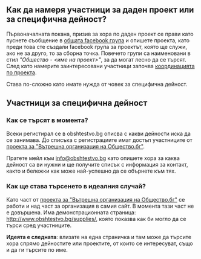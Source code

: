 ## Как да намеря участници за даден проект или за специфична дейност?

Първонaчалната покана, призив за хора по даден проект се прави като пуснете съобщение в [общата facebook група](https://www.facebook.com/groups/obshtestvo/) и опишете проекта, като преди това сте създали facebook група за проектът, която ще служи, ако не за друго, то за сборна точка. Повечето групи са наименовани в стил *"Общество - <име на проект>"*, за да могат лесно да се търсят. След като намерите заинтересовани участници започва [координацията по проекта](coordinate.md).

Става по-сложно като имате нужда от човек за специфична дейност.

## Участници за специфична дейност

### Как се търсят в момента?
Всеки регистирал се в obshtestvo.bg описва с какви дейности иска да се занимава. До списъка с регистрациите имат достъп участниците от [проекта за "Вътрешна организация на Общество.бг"](../projects/obshtestvo-organization.md#readme).

Пратете мейл към info@obshtestvo.bg като опишете хора за каква дейност са ви нужни и ще получите списък с информация за контакт, както и бележки как може най-успешно да се обърнете към тях.

### Как ще става търсенето в идеалния случай?
Като част от [проекта за "Вътрешна организация на Общество.бг"](../projects/obshtestvo-organization.md#readme) се работи и над част за организация в самия сайт. В момента тази част не е довършена. Има демонстрационната страница: http://www.obshtestvo.bg/supplies/, която показва как би могло да се търси сред участниците.


**Идеята е следната**: влизате на една страничка и там може да търсите хора спрямо дейностите или проектите, от които се интересуват, също и да ги търсите по име.
